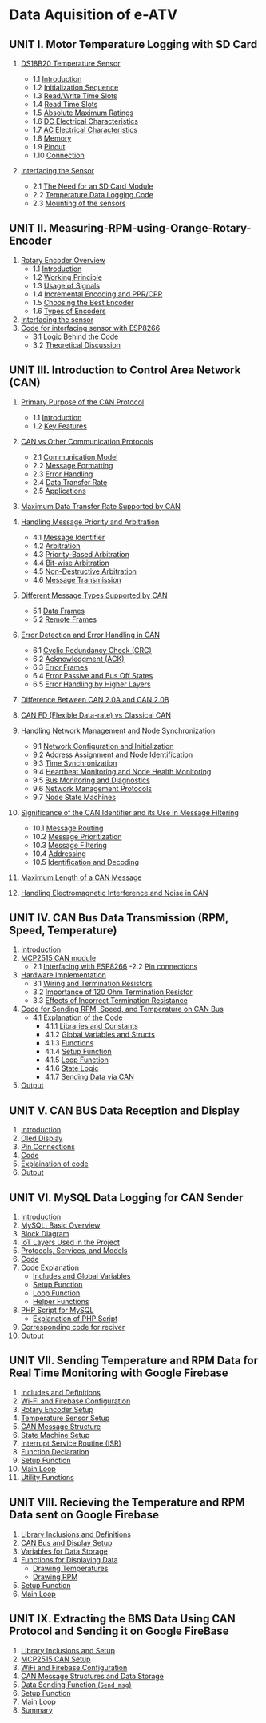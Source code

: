 # Data Aquisition of e-ATV

## UNIT I. **Motor Temperature Logging with SD Card**
1. [DS18B20 Temperature Sensor](https://github.com/KetanMe/Aquiring-Motor-Tempreature/blob/main/README.md#1-ds18b20-temperature-sensor)
   - 1.1 [Introduction](https://github.com/KetanMe/Aquiring-Motor-Tempreature/blob/main/README.md#introduction)
   - 1.2 [Initialization Sequence](https://github.com/KetanMe/Aquiring-Motor-Tempreature/blob/main/README.md#initialization-sequence)
   - 1.3 [Read/Write Time Slots](https://github.com/KetanMe/Aquiring-Motor-Tempreature/blob/main/README.md#read-time-slots)
   - 1.4 [Read Time Slots](https://github.com/KetanMe/Aquiring-Motor-Tempreature/blob/main/README.md#read-time-slots)
   - 1.5 [Absolute Maximum Ratings](https://github.com/KetanMe/Aquiring-Motor-Tempreature/blob/main/README.md#absolute-maximum-ratings)
   - 1.6 [DC Electrical Characteristics](https://github.com/KetanMe/Aquiring-Motor-Tempreature/blob/main/README.md#absolute-maximum-ratings)
   - 1.7 [AC Electrical Characteristics](https://github.com/KetanMe/Aquiring-Motor-Tempreature/blob/main/README.md#absolute-maximum-ratings)
   - 1.8 [Memory](https://github.com/KetanMe/Aquiring-Motor-Tempreature/blob/main/README.md#absolute-maximum-ratings)
   - 1.9 [Pinout](https://github.com/KetanMe/Aquiring-Motor-Tempreature/blob/main/README.md#absolute-maximum-ratings)
   - 1.10 [Connection](https://github.com/KetanMe/Aquiring-Motor-Tempreature/blob/main/README.md#absolute-maximum-ratings)

2. [Interfacing the Sensor](https://github.com/KetanMe/Aquiring-Motor-Tempreature/blob/main/README.md#2-interfacing-the-sensor)
   - 2.1 [The Need for an SD Card Module](https://github.com/KetanMe/Aquiring-Motor-Tempreature/blob/main/README.md#21-the-need-for-an-sd-card-module)
   - 2.2 [Temperature Data Logging Code](https://github.com/KetanMe/Aquiring-Motor-Tempreature/blob/main/README.md#22-temperature-data-logging-code)
   - 2.3 [Mounting of the sensors](https://github.com/KetanMe/Aquiring-Motor-Tempreature/blob/main/README.md#23-mounting-of-the-sensors)
  
     


## UNIT II. **Measuring-RPM-using-Orange-Rotary-Encoder**

1. [Rotary Encoder Overview](https://github.com/KetanMe/Measuring-RPM-using-Orange-Rotary-Encoder/edit/main/README.md#1-rotary-encoder-overview)
   - 1.1 [Introduction](https://github.com/KetanMe/Measuring-RPM-using-Orange-Rotary-Encoder/edit/main/README.md#introduction)
   - 1.2 [Working Principle](https://github.com/KetanMe/Measuring-RPM-using-Orange-Rotary-Encoder/edit/main/README.md#working-principle)
   - 1.3 [Usage of Signals](https://github.com/KetanMe/Measuring-RPM-using-Orange-Rotary-Encoder/edit/main/README.md#usage-of-signals)
   - 1.4 [Incremental Encoding and PPR/CPR](https://github.com/KetanMe/Measuring-RPM-using-Orange-Rotary-Encoder/edit/main/README.md#incremental-encoding-and-pprcpr)
   - 1.5 [Choosing the Best Encoder](https://github.com/KetanMe/Measuring-RPM-using-Orange-Rotary-Encoder/edit/main/README.md#choosing-the-best-encoder)
   - 1.6 [Types of Encoders](https://github.com/KetanMe/Measuring-RPM-using-Orange-Rotary-Encoder/edit/main/README.md#types-of-encoders)
2. [Interfacing the sensor](https://github.com/KetanMe/Measuring-RPM-using-Orange-Rotary-Encoder/edit/main/README.md#2-interfacing-the-sensor)
3. [Code for interfacing sensor with ESP8266](https://github.com/KetanMe/Measuring-RPM-using-Orange-Rotary-Encoder/blob/main/Orange_enoder_RPM_Esp8266.ino)
   - 3.1 [Logic Behind the Code](https://github.com/KetanMe/Measuring-RPM-using-Orange-Rotary-Encoder/edit/main/README.md#logic-behind-the-code)
   - 3.2 [Theoretical Discussion](https://github.com/KetanMe/Measuring-RPM-using-Orange-Rotary-Encoder/edit/main/README.md#theoretical-discussion)
  
## UNIT III. **Introduction to Control Area Network (CAN)**

1. [Primary Purpose of the CAN Protocol](https://github.com/KetanMe/Introduction-to-Control-Area-Network-CAN-/tree/main?tab=readme-ov-file#primary-purpose-of-the-can-protocol)
   - 1.1 [Introduction](#introduction-to-the-can-protocol)
   - 1.2 [Key Features](https://github.com/KetanMe/Introduction-to-Control-Area-Network-CAN-/tree/main?tab=readme-ov-file#key-features-of-the-can-protocol)

2. [CAN vs Other Communication Protocols](https://github.com/KetanMe/Introduction-to-Control-Area-Network-CAN-/tree/main?tab=readme-ov-file#can-vs-other-communication-protocols-such-as-uart-or-spi)
   - 2.1 [Communication Model](#communication-model)
   - 2.2 [Message Formatting](#message-formatting)
   - 2.3 [Error Handling](#error-handling)
   - 2.4 [Data Transfer Rate](#data-transfer-rate)
   - 2.5 [Applications](#applications)

3. [Maximum Data Transfer Rate Supported by CAN](https://github.com/KetanMe/Introduction-to-Control-Area-Network-CAN-/tree/main?tab=readme-ov-file#maximum-data-transfer-rate-supported-by-the-can-protocol)

4. [Handling Message Priority and Arbitration](https://github.com/KetanMe/Introduction-to-Control-Area-Network-CAN-/tree/main?tab=readme-ov-file#maximum-data-transfer-rate-supported-by-the-can-protocol)
   - 4.1 [Message Identifier](#message-identifier)
   - 4.2 [Arbitration](#arbitration)
   - 4.3 [Priority-Based Arbitration](#priority-based-arbitration)
   - 4.4 [Bit-wise Arbitration](#bit-wise-arbitration)
   - 4.5 [Non-Destructive Arbitration](#non-destructive-arbitration)
   - 4.6 [Message Transmission](#message-transmission)

5. [Different Message Types Supported by CAN](https://github.com/KetanMe/Introduction-to-Control-Area-Network-CAN-/tree/main?tab=readme-ov-file#maximum-data-transfer-rate-supported-by-the-can-protocol)
   - 5.1 [Data Frames](#data-frames)
   - 5.2 [Remote Frames](#remote-frames)

6. [Error Detection and Error Handling in CAN](https://github.com/KetanMe/Introduction-to-Control-Area-Network-CAN-/tree/main?tab=readme-ov-file#maximum-data-transfer-rate-supported-by-the-can-protocol)
   - 6.1 [Cyclic Redundancy Check (CRC)](#cyclic-redundancy-check-crc)
   - 6.2 [Acknowledgment (ACK)](#acknowledgment-ack)
   - 6.3 [Error Frames](#error-frames)
   - 6.4 [Error Passive and Bus Off States](#error-passive-and-bus-off-states)
   - 6.5 [Error Handling by Higher Layers](#error-handling-by-higher-layers)

7. [Difference Between CAN 2.0A and CAN 2.0B](https://github.com/KetanMe/Introduction-to-Control-Area-Network-CAN-/tree/main?tab=readme-ov-file#difference-between-can-20a-and-can-20b)

8. [CAN FD (Flexible Data-rate) vs Classical CAN](https://github.com/KetanMe/Introduction-to-Control-Area-Network-CAN-/tree/main?tab=readme-ov-file#can-fd-flexible-data-rate-vs-classical-can)

9. [Handling Network Management and Node Synchronization](https://github.com/KetanMe/Introduction-to-Control-Area-Network-CAN-/tree/main?tab=readme-ov-file#handling-network-management-and-node-synchronization)
   - 9.1 [Network Configuration and Initialization](#network-configuration-and-initialization)
   - 9.2 [Address Assignment and Node Identification](#address-assignment-and-node-identification)
   - 9.3 [Time Synchronization](#time-synchronization)
   - 9.4 [Heartbeat Monitoring and Node Health Monitoring](#heartbeat-monitoring-and-node-health-monitoring)
   - 9.5 [Bus Monitoring and Diagnostics](#bus-monitoring-and-diagnostics)
   - 9.6 [Network Management Protocols](#network-management-protocols)
   - 9.7 [Node State Machines](#node-state-machines)

10. [Significance of the CAN Identifier and its Use in Message Filtering](https://github.com/KetanMe/Introduction-to-Control-Area-Network-CAN-/tree/main?tab=readme-ov-file#significance-of-the-can-identifier-and-its-use-in-message-filtering)
    - 10.1 [Message Routing](#message-routing)
    - 10.2 [Message Prioritization](#message-prioritization)
    - 10.3 [Message Filtering](#message-filtering)
    - 10.4 [Addressing](#addressing)
    - 10.5 [Identification and Decoding](#identification-and-decoding)

11. [Maximum Length of a CAN Message](https://github.com/KetanMe/Introduction-to-Control-Area-Network-CAN-/tree/main?tab=readme-ov-file#maximum-length-of-a-can-message)

12. [Handling Electromagnetic Interference and Noise in CAN](https://github.com/KetanMe/Introduction-to-Control-Area-Network-CAN-/tree/main?tab=readme-ov-file#electromagnetic-interference-and-noise-in-can)

## UNIT IV. **CAN Bus Data Transmission (RPM, Speed, Temperature)**
1. [Introduction](https://github.com/KetanMe/RPM-speed-and-tempreature-sending-using-CAN/tree/main?tab=readme-ov-file#introduction)
2. [MCP2515 CAN module](https://github.com/KetanMe/RPM-speed-and-tempreature-sending-using-CAN/tree/main?tab=readme-ov-file#mcp2515-can-module)
    - 2.1 [Interfacing with ESP8266](https://github.com/KetanMe/RPM-speed-and-tempreature-sending-using-CAN/tree/main?tab=readme-ov-file#interfacing-with-esp8266)
        -2.2  [Pin connections](https://github.com/KetanMe/RPM-speed-and-tempreature-sending-using-CAN/tree/main?tab=readme-ov-file#interfacing-with-esp8266)
3. [Hardware Implementation](https://github.com/KetanMe/RPM-speed-and-tempreature-sending-using-CAN/tree/main?tab=readme-ov-file#interfacing-with-esp8266)
    - 3.1 [Wiring and Termination Resistors](https://github.com/KetanMe/RPM-speed-and-tempreature-sending-using-CAN/tree/main?tab=readme-ov-file#wiring-and-termination-resistors)
    - 3.2 [Importance of 120 Ohm Termination Resistor](https://github.com/KetanMe/RPM-speed-and-tempreature-sending-using-CAN/tree/main?tab=readme-ov-file#importance-of-120-ohm-termination-resistor)
    - 3.3 [Effects of Incorrect Termination Resistance](https://github.com/KetanMe/RPM-speed-and-tempreature-sending-using-CAN/tree/main?tab=readme-ov-file#effects-of-incorrect-termination-resistance)
4. [Code for Sending RPM, Speed, and Temperature on CAN Bus](https://github.com/KetanMe/RPM-speed-and-tempreature-sending-using-CAN/tree/main?tab=readme-ov-file#code-for-sending-rpm-speed-and-tempreature-on-can-bus)
    - 4.1 [Explanation of the Code](https://github.com/KetanMe/RPM-speed-and-tempreature-sending-using-CAN/tree/main?tab=readme-ov-file#explaination-of-the-code)
        - 4.1.1 [Libraries and Constants](#1-libraries-and-constants)
        - 4.1.2 [Global Variables and Structs](#2-global-variables-and-structs)
        - 4.1.3 [Functions](#3-functions)
        - 4.1.4 [Setup Function](#4-setup-function)
        - 4.1.5  [Loop Function](#5-loop-function)
        - 4.1.6 [State Logic](#6-state-logic)
        - 4.1.7 [Sending Data via CAN](#7-sending-data-via-can)
5. [Output](https://github.com/KetanMe/RPM-speed-and-tempreature-sending-using-CAN/tree/main?tab=readme-ov-file#explaination-of-the-code)

## UNIT V. CAN BUS Data Reception and Display
1. [Introduction](https://github.com/KetanMe/CAN-BUS-Data-Reception-and-Display/blob/main/README.md#introduction)
2. [Oled Display](https://github.com/KetanMe/CAN-BUS-Data-Reception-and-Display/blob/main/README.md#oled-display)
3. [Pin Connections](https://github.com/KetanMe/CAN-BUS-Data-Reception-and-Display/blob/main/README.md#pin-connections)
4. [Code](https://github.com/KetanMe/CAN-BUS-Data-Reception-and-Display/blob/main/README.md#code)
5. [Explaination of code](https://github.com/KetanMe/CAN-BUS-Data-Reception-and-Display/blob/main/README.md#explaination-of-code)
6. [Output](https://github.com/KetanMe/CAN-BUS-Data-Reception-and-Display/blob/main/README.md#output)

## UNIT VI. MySQL Data Logging for CAN Sender
1. [Introduction](https://github.com/KetanMe/MySQL-Data-Logging-for-CAN-sender/blob/main/README.md#introduction)
2. [MySQL: Basic Overview](https://github.com/KetanMe/MySQL-Data-Logging-for-CAN-sender/blob/main/README.md#mysql-basic-overview)
3. [Block Diagram](https://github.com/KetanMe/MySQL-Data-Logging-for-CAN-sender/blob/main/README.md#block-diagram)
4. [IoT Layers Used in the Project](https://github.com/KetanMe/MySQL-Data-Logging-for-CAN-sender/blob/main/README.md#iot-layers-used-in-the-project)
5. [Protocols, Services, and Models](https://github.com/KetanMe/MySQL-Data-Logging-for-CAN-sender/blob/main/README.md#protocols-services-and-models)
6. [Code](https://github.com/KetanMe/MySQL-Data-Logging-for-CAN-sender/blob/main/README.md#code)
7. [Code Explanation](https://github.com/KetanMe/MySQL-Data-Logging-for-CAN-sender/blob/main/README.md#explaination-of-code)
   - [Includes and Global Variables](#includes-and-global-variables)
   - [Setup Function](#setup-function)
   - [Loop Function](#loop-function)
   - [Helper Functions](#helper-functions)
8. [PHP Script for MySQL](https://github.com/KetanMe/MySQL-Data-Logging-for-CAN-sender/blob/main/README.md#php-script-for-mysql)
   - [Explanation of PHP Script](https://github.com/KetanMe/MySQL-Data-Logging-for-CAN-sender/blob/main/README.md#explaination-of-php-script)
9. [Corresponding code for reciver](https://github.com/KetanMe/MySQL-Data-Logging-for-CAN-sender/blob/main/README.md#corresponding-reciver-code)
10. [Output](https://github.com/KetanMe/MySQL-Data-Logging-for-CAN-sender/blob/main/README.md#output)

## UNIT VII. Sending Temperature and RPM Data for Real Time Monitoring with Google Firebase

1. [Includes and Definitions](https://github.com/KetanMe/Real-Time-Temperature-and-RPM-monitoring-using-Google-Firebase/blob/main/README.md#includes-and-definitions)
2. [Wi-Fi and Firebase Configuration](https://github.com/KetanMe/Real-Time-Temperature-and-RPM-monitoring-using-Google-Firebase/blob/main/README.md#wi-fi-and-firebase-configuration)
3. [Rotary Encoder Setup](https://github.com/KetanMe/Real-Time-Temperature-and-RPM-monitoring-using-Google-Firebase/blob/main/README.md#rotary-encoder-setup)
4. [Temperature Sensor Setup](https://github.com/KetanMe/Real-Time-Temperature-and-RPM-monitoring-using-Google-Firebase/blob/main/README.md#temperature-sensor-setup)
5. [CAN Message Structure](https://github.com/KetanMe/Real-Time-Temperature-and-RPM-monitoring-using-Google-Firebase/blob/main/README.md#can-message-structure)
6. [State Machine Setup](https://github.com/KetanMe/Real-Time-Temperature-and-RPM-monitoring-using-Google-Firebase/blob/main/README.md#state-machine-setup)
7. [Interrupt Service Routine (ISR)](https://github.com/KetanMe/Real-Time-Temperature-and-RPM-monitoring-using-Google-Firebase/blob/main/README.md#interrupt-service-routine-isr)
8. [Function Declaration](https://github.com/KetanMe/Real-Time-Temperature-and-RPM-monitoring-using-Google-Firebase/blob/main/README.md#function-declaration)
9. [Setup Function](https://github.com/KetanMe/Real-Time-Temperature-and-RPM-monitoring-using-Google-Firebase/blob/main/README.md#setup-function)
10. [Main Loop](https://github.com/KetanMe/Real-Time-Temperature-and-RPM-monitoring-using-Google-Firebase/blob/main/README.md#main-loop)
11. [Utility Functions](https://github.com/KetanMe/Real-Time-Temperature-and-RPM-monitoring-using-Google-Firebase/blob/main/README.md#utility-functions)

## UNIT VIII. Recieving the Temperature and RPM Data sent on Google Firebase

1. [Library Inclusions and Definitions](https://github.com/KetanMe/Receiving-the-RPM-and-Temperature-Data-from-Google-FireBase/edit/main/README.md#1-library-inclusions-and-definitions)
2. [CAN Bus and Display Setup](https://github.com/KetanMe/Receiving-the-RPM-and-Temperature-Data-from-Google-FireBase/edit/main/README.md#2-can-bus-and-display-setup)
3. [Variables for Data Storage](https://github.com/KetanMe/Receiving-the-RPM-and-Temperature-Data-from-Google-FireBase/edit/main/README.md#2-can-bus-and-display-setup)
4. [Functions for Displaying Data](https://github.com/KetanMe/Receiving-the-RPM-and-Temperature-Data-from-Google-FireBase/edit/main/README.md#4-functions-for-displaying-data)
   - [Drawing Temperatures](https://github.com/KetanMe/Receiving-the-RPM-and-Temperature-Data-from-Google-FireBase/edit/main/README.md#drawing-rpm)
   - [Drawing RPM](https://github.com/KetanMe/Receiving-the-RPM-and-Temperature-Data-from-Google-FireBase/edit/main/README.md#drawing-rpm)
5. [Setup Function](https://github.com/KetanMe/Receiving-the-RPM-and-Temperature-Data-from-Google-FireBase/edit/main/README.md#5-setup-function)
6. [Main Loop](https://github.com/KetanMe/Receiving-the-RPM-and-Temperature-Data-from-Google-FireBase/edit/main/README.md#6-main-loop)

## UNIT IX. Extracting the BMS Data Using CAN Protocol and Sending it on Google FireBase

1. [Library Inclusions and Setup](https://github.com/KetanMe/Extracting-the-BMS-Data-Using-CAN-Protocol-and-Sending-it-on-Google-FireBase/edit/main/README.md#1-library-inclusions-and-setup)
2. [MCP2515 CAN Setup](https://github.com/KetanMe/Extracting-the-BMS-Data-Using-CAN-Protocol-and-Sending-it-on-Google-FireBase/edit/main/README.md#2-mcp2515-can-setup)
3. [WiFi and Firebase Configuration](https://github.com/KetanMe/Extracting-the-BMS-Data-Using-CAN-Protocol-and-Sending-it-on-Google-FireBase/edit/main/README.md#3-wifi-and-firebase-configuration)
4. [CAN Message Structures and Data Storage](https://github.com/KetanMe/Extracting-the-BMS-Data-Using-CAN-Protocol-and-Sending-it-on-Google-FireBase/edit/main/README.md#4-can-message-structures-and-data-storage)
5. [Data Sending Function (`Send_msg`)](https://github.com/KetanMe/Extracting-the-BMS-Data-Using-CAN-Protocol-and-Sending-it-on-Google-FireBase/edit/main/README.md#5-data-sending-function-send_msg)
6. [Setup Function](https://github.com/KetanMe/Extracting-the-BMS-Data-Using-CAN-Protocol-and-Sending-it-on-Google-FireBase/edit/main/README.md#6-setup-function)
7. [Main Loop](https://github.com/KetanMe/Extracting-the-BMS-Data-Using-CAN-Protocol-and-Sending-it-on-Google-FireBase/edit/main/README.md#7-main-loop)
8. [Summary](https://github.com/KetanMe/Extracting-the-BMS-Data-Using-CAN-Protocol-and-Sending-it-on-Google-FireBase/edit/main/README.md#summary)




